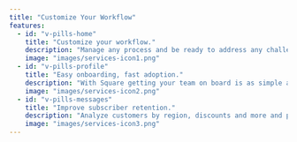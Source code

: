 ```yaml
---
title: "Customize Your Workflow"
features:
  - id: "v-pills-home"
    title: "Customize your workflow."
    description: "Manage any process and be ready to address any challenge with total ease."
    image: "images/services-icon1.png"
  - id: "v-pills-profile"
    title: "Easy onboarding, fast adoption."
    description: "With Square getting your team on board is as simple as sending an email."
    image: "images/services-icon2.png"
  - id: "v-pills-messages"
    title: "Improve subscriber retention."
    description: "Analyze customers by region, discounts and more and put a plan in place."
    image: "images/services-icon3.png"
---
```

